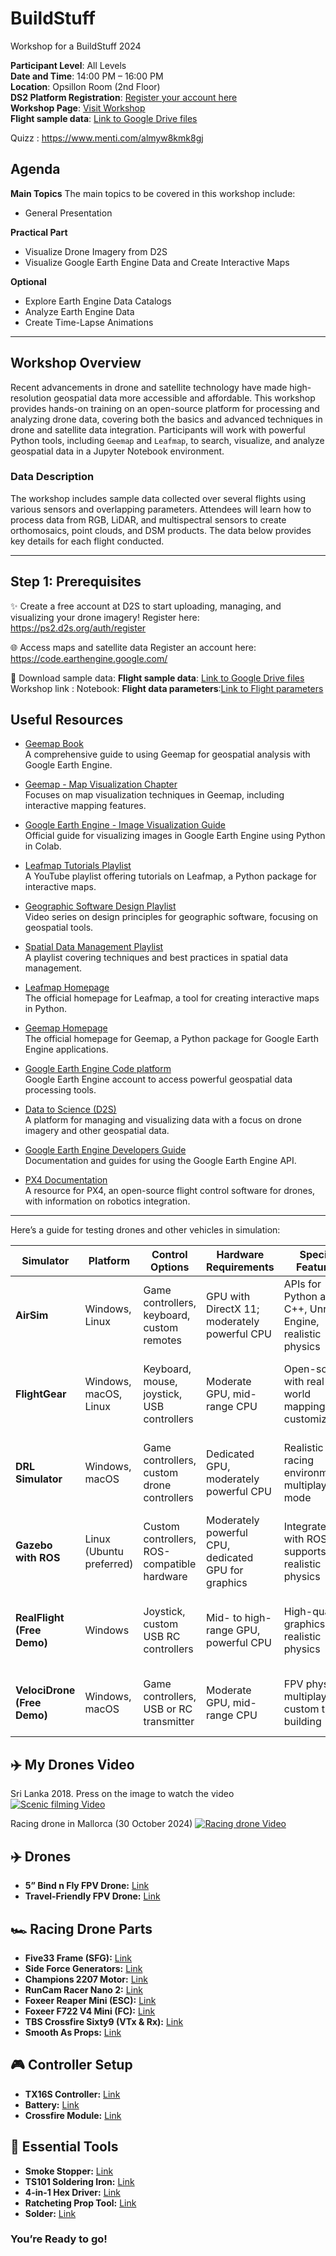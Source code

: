 # BuildStuff
Workshop for a BuildStuff 2024

**Participant Level**: All Levels  
**Date and Time**: 14:00 PM – 16:00 PM  
**Location**: Opsillon Room (2nd Floor)  
**DS2 Platform Registration**: [Register your account here](https://ps2.d2s.org/projects)  
**Workshop Page**: [Visit Workshop](#)  
**Flight sample data**: [Link to Google Drive files](https://drive.google.com/drive/folders/1fjakT4R7E1o1wTQA_FMNjdt41Y7BixxU?usp=sharing)  

Quizz : https://www.menti.com/almyw8kmk8gj


## Agenda

**Main Topics**
The main topics to be covered in this workshop include:
- General Presentation

**Practical Part**
- Visualize Drone Imagery from D2S
- Visualize Google Earth Engine Data and Create Interactive Maps

**Optional**
- Explore Earth Engine Data Catalogs
- Analyze Earth Engine Data
- Create Time-Lapse Animations


---

## Workshop Overview

Recent advancements in drone and satellite technology have made high-resolution geospatial data more accessible and affordable. This workshop provides hands-on training on an open-source platform for processing and analyzing drone data, covering both the basics and advanced techniques in drone and satellite data integration. Participants will work with powerful Python tools, including `Geemap` and `Leafmap`, to search, visualize, and analyze geospatial data in a Jupyter Notebook environment.

### Data Description
The workshop includes sample data collected over several flights using various sensors and overlapping parameters. Attendees will learn how to process data from RGB, LiDAR, and multispectral sensors to create orthomosaics, point clouds, and DSM products. The data below provides key details for each flight conducted.

---


## Step 1: Prerequisites
✨ Create a free account at D2S to start uploading, managing, and visualizing your drone imagery! 
Register here: https://ps2.d2s.org/auth/register

🌐 Access maps and satellite data 
Register an account here: https://code.earthengine.google.com/

📝 Download sample data:
**Flight sample data**: [Link to Google Drive files](https://drive.google.com/drive/folders/1fjakT4R7E1o1wTQA_FMNjdt41Y7BixxU?usp=sharing)  
Workshop link :
Notebook: 
**Flight data parameters**:[Link to Flight parameters](https://github.com/tomkaXX/BuildStuff/tree/main/sample%20data)


## Useful Resources

- [Geemap Book](https://book.geemap.org/)  
  A comprehensive guide to using Geemap for geospatial analysis with Google Earth Engine.

- [Geemap - Map Visualization Chapter](https://book.geemap.org/chapters/02_maps.html)  
  Focuses on map visualization techniques in Geemap, including interactive mapping features.

- [Google Earth Engine - Image Visualization Guide](https://developers.google.com/earth-engine/guides/image_visualization#colab-python)  
  Official guide for visualizing images in Google Earth Engine using Python in Colab.

- [Leafmap Tutorials Playlist](https://gishub.org/youtube-leafmap)  
  A YouTube playlist offering tutorials on Leafmap, a Python package for interactive maps.

- [Geographic Software Design Playlist](https://gishub.org/gsd)  
  Video series on design principles for geographic software, focusing on geospatial tools.

- [Spatial Data Management Playlist](https://gishub.org/sdm)  
  A playlist covering techniques and best practices in spatial data management.

- [Leafmap Homepage](https://leafmap.org)  
  The official homepage for Leafmap, a tool for creating interactive maps in Python.

- [Geemap Homepage](https://geemap.org)  
  The official homepage for Geemap, a Python package for Google Earth Engine applications.

- [Google Earth Engine Code platform](https://code.earthengine.google.com/)  
  Google Earth Engine account to access powerful geospatial data processing tools.

- [Data to Science (D2S)](https://ps2.d2s.org)  
  A platform for managing and visualizing data with a focus on drone imagery and other geospatial data.

- [Google Earth Engine Developers Guide](https://developers.google.com/earth-engine/)  
  Documentation and guides for using the Google Earth Engine API.

- [PX4 Documentation](https://docs.px4.io/main/en/robotics/)  
  A resource for PX4, an open-source flight control software for drones, with information on robotics integration.
---

Here’s a guide for testing drones and other vehicles in simulation:

| **Simulator**              | **Platform**             | **Control Options**                    | **Hardware Requirements**                          | **Special Features**                                    | **Ideal For**                                         | **Link**                                                |
|----------------------------|--------------------------|----------------------------------------|----------------------------------------------------|---------------------------------------------------------|---------------------------------------------------------|----------------------------------------------------------|
| **AirSim**                 | Windows, Linux           | Game controllers, keyboard, custom remotes | GPU with DirectX 11; moderately powerful CPU       | APIs for Python and C++, Unreal Engine, realistic physics | Researchers and developers focused on AI and data analysis | [AirSim GitHub](https://github.com/microsoft/AirSim)    |
| **FlightGear**             | Windows, macOS, Linux    | Keyboard, mouse, joystick, USB controllers | Moderate GPU, mid-range CPU                        | Open-source with real-world mapping, customizable       | Enthusiasts seeking realistic flight for fixed-wing drones | [FlightGear Official Site](https://www.flightgear.org/)  |
| **DRL Simulator**          | Windows, macOS           | Game controllers, custom drone controllers | Dedicated GPU, moderately powerful CPU             | Realistic racing environments, multiplayer mode         | Drone racing enthusiasts and competitive pilots          | [DRL Simulator](https://thedroneracingleague.com/simulator/) |
| **Gazebo with ROS**        | Linux (Ubuntu preferred) | Custom controllers, ROS-compatible hardware | Moderately powerful CPU, dedicated GPU for graphics | Integrates with ROS, supports realistic physics         | Researchers needing open-source robotics testing         | [Gazebo](http://gazebosim.org/)                           |
| **RealFlight (Free Demo)** | Windows                  | Joystick, custom USB RC controllers    | Mid- to high-range GPU, powerful CPU               | High-quality graphics, realistic physics                | Drone enthusiasts and RC pilots for realistic practice   | [RealFlight](https://www.realflight.com/)                |
| **VelociDrone (Free Demo)**| Windows, macOS           | Game controllers, USB or RC transmitter | Moderate GPU, mid-range CPU                        | FPV physics, multiplayer, custom track building         | FPV racing enthusiasts and freestyle pilots              | [VelociDrone](https://www.velocidrone.com/)              |



## ✈️ My Drones Video
Sri Lanka 2018. Press on the image to watch the video
[![Scenic filming Video](https://img.youtube.com/vi/YBrenZHu31g/maxresdefault.jpg)](https://www.youtube.com/watch?v=YBrenZHu31g&ab_channel=TamaraKoliada)


Racing drone in Mallorca (30 October 2024)
[![Racing drone Video](https://img.youtube.com/vi/kJVjDiOpkrc/0.jpg)](https://www.youtube.com/watch?v=kJVjDiOpkrc&feature=youtu.be)


## ✈️ Drones
- **5” Bind n Fly FPV Drone:** [Link](https://tinyurl.com/mrxnw5nv)
- **Travel-Friendly FPV Drone:** [Link](https://amzn.to/42OikQx)

## 🏎️  Racing Drone Parts
- **Five33 Frame (SFG):** [Link](https://tinyurl.com/mryuhchy)
- **Side Force Generators:** [Link](https://tinyurl.com/2jm3nzms)
- **Champions 2207 Motor:** [Link](https://tinyurl.com/2phpkyau)
- **RunCam Racer Nano 2:** [Link](https://amzn.to/3ZAO4qU)
- **Foxeer Reaper Mini (ESC):** [Link](https://amzn.to/449riby)
- **Foxeer F722 V4 Mini (FC):** [Link](https://amzn.to/44h6COY)
- **TBS Crossfire Sixty9 (VTx & Rx):** [Link](https://amzn.to/42Zeuoq)
- **Smooth As Props:** [Link](https://amzn.to/3PxTIIx)

## 🎮 Controller Setup
- **TX16S Controller:** [Link](https://amzn.to/3YpdkPu)
- **Battery:** [Link](https://amzn.to/3SSWd7M)
- **Crossfire Module:** [Link](https://amzn.to/3MjPIJn)

## 🧰 Essential Tools
- **Smoke Stopper:** [Link](https://amzn.to/3PvluFk)
- **TS101 Soldering Iron:** [Link](https://amzn.to/3kJ9gw1)
- **4-in-1 Hex Driver:** [Link](https://amzn.to/3nIrIWq)
- **Ratcheting Prop Tool:** [Link](https://amzn.to/3yk2DmI)
- **Solder:** [Link](https://amzn.to/3ZHgNdp)



### You’re Ready to go!




